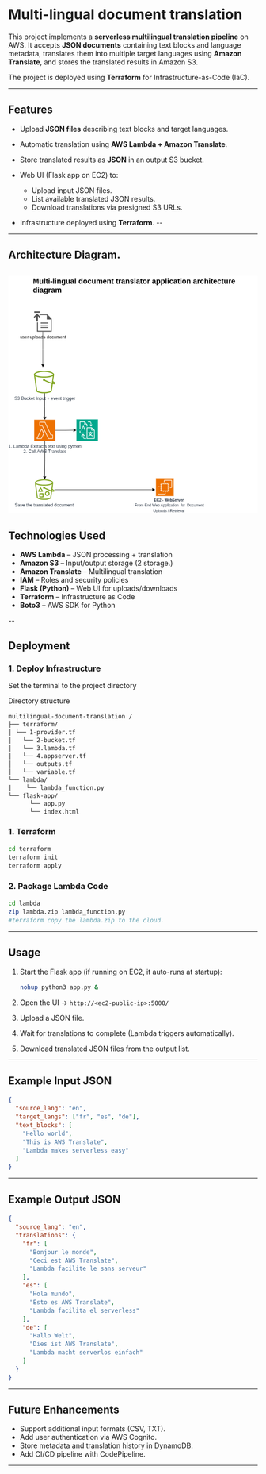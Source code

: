 
# Multi-lingual document translation 

This project implements a **serverless multilingual translation pipeline** on AWS.
It accepts **JSON documents** containing text blocks and language metadata, translates them into multiple target languages using **Amazon Translate**, and stores the translated results in Amazon S3.

The project is deployed using **Terraform** for Infrastructure-as-Code (IaC).

---

## Features

* Upload **JSON files** describing text blocks and target languages.
* Automatic translation using **AWS Lambda + Amazon Translate**.
* Store translated results as **JSON** in an output S3 bucket.
* Web UI (Flask app on EC2) to:

  * Upload input JSON files.
  * List available translated JSON results.
  * Download translations via presigned S3 URLs.
* Infrastructure deployed using **Terraform**.
--

---

##  Architecture Diagram.

![](doc/architecture-diagram.png)
---

##  Technologies Used

* **AWS Lambda** – JSON processing + translation
* **Amazon S3** – Input/output storage (2 storage.)
* **Amazon Translate** – Multilingual translation
* **IAM** – Roles and security policies
* **Flask (Python)** – Web UI for uploads/downloads
* **Terraform** – Infrastructure as Code
* **Boto3** – AWS SDK for Python

--

##  Deployment


### **1. Deploy Infrastructure**
Set the terminal to the project directory

Directory structure
```
multilingual-document-translation /
├── terraform/
│ └── 1-provider.tf
│	└── 2-bucket.tf
│	└── 3.lambda.tf
|   └── 4.appserver.tf
│	└── outputs.tf
│	└── variable.tf
└── lambda/
|    └── lambda_function.py
└── flask-app/
      └── app.py
      └── index.html
```



### **1. Terraform**

```bash
cd terraform
terraform init
terraform apply
```

### **2. Package Lambda Code**

```bash
cd lambda
zip lambda.zip lambda_function.py
#terraform copy the lambda.zip to the cloud.
```

---

##  Usage

1. Start the Flask app (if running on EC2, it auto-runs at startup):

   ```bash
   nohup python3 app.py &
   ```
2. Open the UI → `http://<ec2-public-ip>:5000/`
3. Upload a JSON file.
4. Wait for translations to complete (Lambda triggers automatically).
5. Download translated JSON files from the output list.


---

## Example Input JSON

```json
{
  "source_lang": "en",
  "target_langs": ["fr", "es", "de"],
  "text_blocks": [
    "Hello world",
    "This is AWS Translate",
    "Lambda makes serverless easy"
  ]
}
```
---
## Example Output JSON

```json
{
  "source_lang": "en",
  "translations": {
    "fr": [
      "Bonjour le monde",
      "Ceci est AWS Translate",
      "Lambda facilite le sans serveur"
    ],
    "es": [
      "Hola mundo",
      "Esto es AWS Translate",
      "Lambda facilita el serverless"
    ],
    "de": [
      "Hallo Welt",
      "Dies ist AWS Translate",
      "Lambda macht serverlos einfach"
    ]
  }
}
```
---
##  Future Enhancements

* Support additional input formats (CSV, TXT).
*  Add user authentication via AWS Cognito.
*  Store metadata and translation history in DynamoDB.
*  Add CI/CD pipeline with CodePipeline.

---

